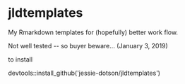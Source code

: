 # jldtemplates
My Rmarkdown templates for (hopefully) better work flow.

Not well tested -- so buyer beware...  (January 3, 2019)

to install

   devtools::install_github('jessie-dotson/jldtemplates')
